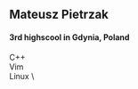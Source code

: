
## Mateusz Pietrzak

#### 3rd highscool in Gdynia, Poland

C++ \
Vim \
Linux \


<!---
MateuszPietrzak/MateuszPietrzak is a ✨ special ✨ repository because its `README.md` (this file) appears on your GitHub profile.
You can click the Preview link to take a look at your changes.
--->
